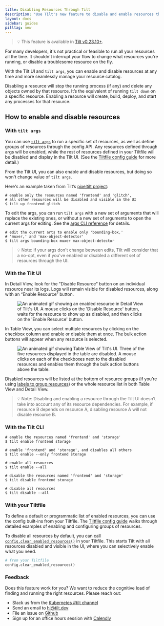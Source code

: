 ```yaml
---
title: Disabling Resources Through Tilt
description: "Use Tilt's new feature to disable and enable resources through the UI. Manage what resources you have up and running more seamlessly."
layout: docs
sidebar: guides
pilltag: new
---
```


> 💡 This feature is available in [Tilt v0.23.10+](https://github.com/tilt-dev/tilt/releases).

For many developers, it's not practical or feasible to run all your resources all the time. It shouldn't interrupt your flow to change what resources you're running, or disable a troublesome resource on the fly.

With the Tilt UI and `tilt args`, you can enable and disable resources at any time and more seamlessly manage your resource catalog.

Disabling a resource will stop the running process (if any) and delete any objects owned by that resource. It’s the equivalent of running `tilt down` on a specific resource. Enabling a resource will create, build, deploy, and start any processes for that resource.

## How to enable and disable resources

### With `tilt args`
You can use [`tilt args`](cli/tilt_args.html) to run a specific set of resources, as well as define groups of resources through the config API. Any resources defined through args will be enabled, while the rest of resources defined in your Tiltfile will be disabled and display in the Tilt UI. (See the [Tiltfile config guide](tiltfile_config.html#examples) for more detail.)

From the Tilt UI, you can also enable and disable resources, but doing so won't change value of `tilt args`.

Here's an example taken from Tilt’s [pixeltilt project](https://github.com/tilt-dev/pixeltilt/):
```shell
# enable only the resources named 'frontend' and 'glitch',
# all other resources will be disabled and visible in the UI
$ tilt up frontend glitch
```

To edit the args, you can run `tilt args` with a new set of arguments that will replace the existing ones, or without a new set of arguments to open the current args for editing. See the [args CLI reference](cli/tilt_args.html) for details.
```shell
# edit the current arts to enable only 'bounding-box,'
# 'muxer,' and 'max-object-detector'
$ tilt args bounding-box muxer max-object-detector
```

> 💡 Note: if your args don't change between edits, Tilt will consider that a no-opt, even if you've enabled or disabled a different set of resources through the UI.

### With the Tilt UI

In Detail View, look for the "Disable Resource" button on an individual resource near its logs. Logs will remain visible for disabled resources, along with an “Enable Resource” button.

<figure>
  <img src="/assets/img/disable-resources-detail-view.gif" alt="An animated gif showing an enabled resource in Detail View of Tilt's UI. A mouse clicks on the 'Disable Resource' button, waits for the resource to show up as disabled, and then clicks on the 'Enable Resource' button.">
</figure>

In Table View, you can select multiple resources by clicking on the checkbox column and enable or disable them at once. The bulk action buttons will appear when any resource is selected.

<figure>
  <img src="/assets/img/disable-resources-table-view.gif" alt="An animated gif showing Table View of Tilt's UI. Three of the five resources displayed in the table are disabled. A mouse clicks on each of the checkboxes next to the disabled resources and enables them through the bulk action buttons above the table.">
</figure>

Disabled resources will be listed at the bottom of resource groups (if you’re using [labels to group resources](tiltfile_concepts.html#resource-groups)) or the whole resource list in both Table View and Detail View.

> 💡 Note: Disabling and enabling a resource through the Tilt UI doesn’t take into account any of its resource dependencies. For example, if resource B depends on resource A, disabling resource A will not disable resource B.

### With the Tilt CLI

```shell
# enable the resources named 'frontend' and 'storage'
$ tilt enable frontend storage
```
```shell
# enable 'frontend' and 'storage', and disables all others
$ tilt enable --only frontend storage
```
```shell
# enable all resources
$ tilt enable --all
```
```shell
# disable the resources named 'frontend' and 'storage'
$ tilt disable frontend storage
```
```shell
# disable all resources
$ tilt disable --all
```

### With your Tiltfile

To define a default or programmatic list of enabled resources, you can use the config built-ins from your Tiltfile. The [Tiltfile config guide](tiltfile_config.html#examples) walks through detailed examples of enabling and configuring groups of resources.

To disable all resources by default, you can call [`config.clear_enabled_resources()`](api.html#modules.config.clear_enabled_resources) in your Tiltfile. This starts Tilt with all resources disabled and visible in the UI, where you can selectively enable what you need.

```python
# from your Tiltfile
config.clear_enabled_resources()
```
### Feedback
Does this feature work for you? We want to reduce the cognitive load of finding and running the right resources. Please reach out:
* Slack us from the [Kubernetes #tilt channel](http://slack.k8s.io)
* Send an email to [hi@tilt.dev](mailto:hi@tilt.dev)
* File an issue on [Github](https://github.com/tilt-dev/tilt/issues)
* Sign up for an office hours session with [Calendly](https://calendly.com/han-yu/user-research)